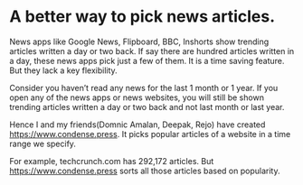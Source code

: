 A better way to pick news articles.
===========================
   
News apps like Google News, Flipboard, BBC, Inshorts show trending articles written a day or two back. If say there are hundred articles written in a day, these news apps pick just a few of them. It is a time saving feature. But they lack a key flexibility.

Consider you haven’t read any news for the last 1 month or 1 year. If you open any of the news apps or news websites, you will still be shown trending articles written a day or two back and not last month or last year.

Hence I and my friends(Domnic Amalan, Deepak, Rejo) have created https://www.condense.press. It picks popular articles of a website in a time range we specify.

For example, techcrunch.com has 292,172 articles. But https://www.condense.press sorts all those articles based on popularity.

